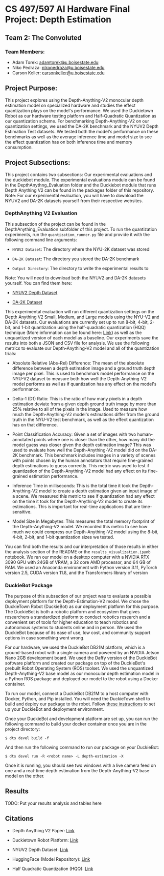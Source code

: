 # CS 497/597 AI Hardware Final Project: Depth Estimation

## Team 2: The Convoluted
### Team Members:
- Adam Torek: adamtorek@u.boisestate.edu
- Niko Pedraza: nikopedraza@u.boisestate.edu
- Carson Keller: carsonkeller@u.boisestate.edu

## Project Purpose:

This project explores using the Depth-Anything-V2 monocular depth estimation model on
specialized hardware and studies the effect quantization plays on the model's performance. 
We used the Duckietown Robot as our hardware testing platform and Half-Quadratic Quantization
as our quantization scheme. For benchmarking Depth-Anything-V2 on our quantization settings, 
we used the DA-2K benchmark and the NYUV2 Depth Estimation Test datasets. We tested both 
the model's performance on these benchmarks as well as the average inference time and model
size to see the effect quantization has on both inference time and memory consumption. 

## Project Subsections:

This project contains two subsections: Our experimental evaluations and the 
duckiebot module. The experimental evaluations module can be found in the DepthAnythng_Evaluation
folder and the Duckiebot module that runs Depth Anything V2 can be found in the packages 
folder of this repository. Note: For our experimental evaluation, you will have to download
the NYUV2 and DA-2K datasets yourself from their respective websites. 

### DepthAnything V2 Evaluation 

This subsection of the project can be found in the DepthAnything_Evaluation subfolder of
this project. To run the quantization experiments, run the `quantization_runner.py` file
and provide it with the following command line arguments:

- `NYUV2 Dataset`: The directory where the NYU-2K dataset was stored

- `DA-2K Dataset`: The directory you stored the DA-2K benchmark

- `Output Directory`: The directory to write the experimental results to

Note: You will need to download both the NYUV2 and 
DA-2K datasets yourself. You can find them here:

- [NYUV2 Depth Dataset](https://www.kaggle.com/datasets/soumikrakshit/nyu-depth-v2)

- [DA-2K Dataset](https://huggingface.co/datasets/depth-anything/DA-2K)

This experimental evaluation will run different quantization settings on the Depth Anything V2
Small, Medium, and Large models using the NYU-V2 and DA-2K datasets. Our evaluations are currently
set up to run 8-bit, 4-bit, 2-bit, and 1-bit quantization using the half-quadratic quantization
(HQQ) technique (More information can be found here: [Link](https://mobiusml.github.io/hqq_blog/)) as well as the unquantized version of each model as a baseline. Our experiments
save the results into both a JSON and CSV file for analysis. We use
the following metrics to evaluate our Depth-Anything-V2 model and all of the quantization
trials:

- Absolute Relative \(Abs-Rel\) Difference: The mean of the absolute difference between a depth
estimation image and a ground truth depth image per pixel. This is used to benchmark model
performance on the NYU-V2 dataset to measure both how well the Depth-Anything-V2 model performs
as well as if quantization has any effect on the model's performance. 

- Delta-1 (D1) Ratio: This is the ratio of how many pixels in a depth estimation deviate from
a given depth ground truth image by more than 25% relative to all of the pixels in the image.
Used to measure how much the Depth-Anything-V2 model's estimations differ from the ground truth
in the NYU-V2 test benchmark, as well as the effect quantization has on that difference.

- Point Classification Accuracy: Given a set of images with two human-annotated points where one
is closer than the other, how many did the model guess was closer given the depth estimation image?
This was used to evaluate how well the Depth-Anything-V2 model did on the DA-2K benchmark. This
benchmark includes images in a variety of scenes with points chosen by the human annotators that
require fine-grained depth estimations to guess correctly. This metric was used to test if
quantization of the Depth-Anything-V2 model had any effect on its fine-grained estimation performance.

- Inference Time in milliseconds: This is the total time it took the Depth-Anything-V2 model to 
create a depth estimation given an input image of a scene. We measured this metric to see if 
quantization had any effect on the time it took for the Depth-Anything-V2 model to
create its estimations. This is important for real-time applications that are time-sensitive.

- Model Size in Megabytes: This measures the total memory footprint of the Depth-Anything-V2
model. We recorded this metric to see how much we could compress our Depth-Anything-V2 model
using the 8-bit, 4-bit, 2-bit, and 1-bit quantization sizes we tested.

You can find both the results and our interpretation of those results in either the 
analysis section of the README or the `results_visualization.ipynb` notebook. We ran our model
on a desktop computer with a NVIDIA RTX 3090 GPU with 24GB of VRAM, a 32 core AMD processor, 
and 64 GB of RAM. We used an Anaconda environment with Python version 3.11, PyTorch version 2.5,
CUDA version 11.8, and the Transformers library of version 

### DuckieBot Package

The purpose of this subsection of our project was to evaluate a possible deployment platform
for the Depth-Estimation-V2 model. We chose the DuckieTown Robot (DuckieBot) as our deployment
platform for this purpose. The DuckieBot is both a robotic platform and ecosystem that gives
researchers a standardized platform to conduct robotics research and a convenient set of
tools for higher education to teach robotics and autonomous systems to students online and
in person. We used the DuckieBot because of its ease of use, low cost, and community support 
options in case something went wrong. 

For our hardware, we used the DuckieBot DB21M platform, which is a ground-based robot with a 
single camera and powered by an NVIDIA Jetson Nano 2GB development board. We used the Daffy 
version of the DuckieBot software platform and created our package on top of the DuckieBot's 
prebuilt Robot Operating System (ROS) toolset. We used the unquantized Depth-Anything-V2 
base model as our monocular depth estimation model in a Python ROS package and deployed our model
to the robot using a Docker container. 

To run our model, connect a DuckieBot DB21M to a host computer with Docker, Python, and Pip 
installed. You will need the DuckieTown shell to build and deploy our package to the robot.
Follow [these instructions](https://docs.duckietown.com/daffy/opmanual-duckiebot/setup/setup_laptop/index.html) 
to set up your DuckieBot and deployment environment.

Once your DuckieBot and development platform are set up,
you can run the following command to build your docker
container once you are in the project directory:

`$ dts devel build -f`

And then run the following command to run our package
on your DuckieBot:

`$ dts devel run -R <robot name> -L depth-estimation -X`

Once it is running, you should see two windows with 
a live camera feed on one and a real-time depth estimation
from the Depth-Anything-V2 base model on the other. 

## Results

TODO: Put your results analysis and tables here

## Citations

- Depth Anything V2 Paper: [Link](https://arxiv.org/abs/2406.09414) 

- Duckietown Robot Platform: [Link](https://duckietown.com/)

- NYUV2 Depth Dataset: [Link](https://cs.nyu.edu/~fergus/datasets/nyu_depth_v2.html)

- HuggingFace (Model Repository): [Link](https://huggingface.co/)

- Half Quadratic Quantization (HQQ): [Link](https://mobiusml.github.io/hqq_blog/)